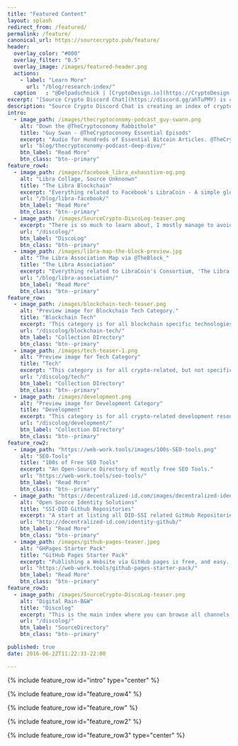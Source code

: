 ```yaml
---
title: "Featured Content"
layout: splash
redirect_from: /featured/
permalink: /feature/
canonical_url: https://sourcecrypto.pub/feature/
header:
  overlay_color: "#000"
  overlay_filter: "0.5"
  overlay_image: /images/featured-header.png
  actions:
    - label: "Learn More"
      url: "/blog/research-index/"
  caption   : "@Delpadschnick | [CryptoDesign.io](https://CryptoDesign.io)"
excerpt: "[Source Crypto Discord Chat](https://discord.gg/ahTuPMY) is creating an index of crypto knowledge. This page features some of its freshest along with team favorites."
description: "Source Crypto Discord Chat is creating an index of crypto knowledge. This page features some of its freshest content along with some team favorites."
intro:
  - image_path: /images/thecryptoconomy-podcast_guy-swann.png
    alt: "Down the @TheCryptoconomy Rabbithole"
    title: "Guy Swan - @TheCryptoconomy Essential Episods"
    excerpt: "Audio for Hundreds of Essential Bitcoin Articles. @TheCryptoconomy - Guy Swan..... These Podcasts are essential. So I made an index of them, organized by topic."
    url: "blog/thecryptoconomy-podcast-deep-dive/"
    btn_label: "Read More"
    btn_class: "btn--primary"
feature_row4:
  - image_path: /images/facebook_libra_exhaustive-og.png
    alt: "Libra Collage, Source Unknonwn"
    title: "The Libra Blockchain"
    excerpt: "Everything related to Facebook's LibraCoin - A simple global currency and financial infrastructure that empowers billions of people."
    url: "/blog/libra-facebook/"
    btn_label: "Read More"
    btn_class: "btn--primary"
  - image_path: /images/SourceCrypto-DiscoLog-teaser.png
    excerpt: "There is so much to learn about, I mostly manage to avoid thinking about scammy stuff and icos, and really whatever you are hyped about, I probably don't care. So the application section is in rough shape.. I don't spend a lot of time there. Tech, History, Development, Webwork. I care about real web technologies."
    url: "/discolog/"
    btn_label: "DiscoLog"
    btn_class: "btn--primary"
  - image_path: /images/libra-map-the-block-preview.jpg
    alt: "The Libra Association Map via @TheBlock_"
    title: "The Libra Association"
    excerpt: "Everything related to LibraCoin's Consortium, 'The Libra Association'"
    url: "/blog/libra-association/"
    btn_label: "Read More"
    btn_class: "btn--primary"
feature_row:
  - image_path: /images/blockchain-tech-teaser.png
    alt: "Preview image for Blockchain Tech Category."
    title: "Blockchain Tech"
    excerpt: 'This category is for all blockchain specific technologies.'
    url: "/discolog/blockchain-tech/"
    btn_label: "Collection DIrectory"
    btn_class: "btn--primary"
  - image_path: /images/tech-teaser-1.png
    alt: "Preview image for Tech Category"
    title: "Tech"
    excerpt: "This category is for all crypto-related, but not specific to blockchain."
    url: "/discolog/tech/"
    btn_label: "Collection DIrectory"
    btn_class: "btn--primary"
  - image_path: /images/development.png
    alt: "Preview image for Development Category"
    title: "Development"
    excerpt: "This category is for all crypto-related development resources, along with some general dev resources for beginners."
    url: "/discolog/development/"
    btn_label: "Collection DIrectory"
    btn_class: "btn--primary"
feature_row2:
  - image_path: "https://web-work.tools/images/100s-SEO-tools.png"
    alt: "SEO-Tools"
    title: "100s of Free SEO Tools"
    excerpt: "An Open-Source Directory of mostly free SEO Tools."
    url: "https://web-work.tools/seo-tools/"
    btn_label: "Read More"
    btn_class: "btn--primary"
  - image_path: "https://decentralized-id.com/images/decentralized-identity-github-repositories.png"
    alt: "Open Source Identity Solutions"
    title: "SSI-DID Github Repositories"
    excerpt: "A start at listing all DID-SSI related GitHub Repositories."
    url: "http://decentralized-id.com/identity-github/"
    btn_label: "Read More"
    btn_class: "btn--primary"
  - image_path: /images/github-pages-teaser.jpeg
    alt: "GHPages Starter Pack"
    title: "GitHub Pages Starter Pack"
    excerpt: "Publishing a Website via GitHub pages is free, and easy. Everything you need to get going in one place + extended resources."
    url: "https://web-work.tools/github-pages-starter-pack/"
    btn_label: "Read More"
    btn_class: "btn--primary"
feature_row3:
  - image_path: /images/SourceCrypto-DiscoLog-teaser.png
    alt: "Digital Rain-B&W"
    title: "Discolog"
    excerpt: "This is the main index where you can browse all channels on one page."
    url: "/discolog/"
    btn_label: "SourceDirectory"
    btn_class: "btn--primary"

published: true
date: 2016-06-22T11:22:33-22:00

---
```


{% include feature_row id="intro" type="center" %}

{% include feature_row id="feature_row4"  %}

{% include feature_row id="feature_row" %}

{% include feature_row id="feature_row2" %}

{% include feature_row id="feature_row3" type="center" %}


